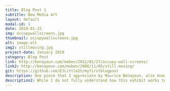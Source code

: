```yaml
---
title: Blog Post 1
subtitle: New Media Art
layout: default
modal-id: 1
date: 2019-01-15
img: occupywallscreens.jpg
thumbnail: occupywallscreens.jpg
alt: image-alt
img2: stillmoving.jpg
project-date: January 2019
category: Blog Post
link: http://benayoun.com/moben/2012/01/27/occupy-wall-screens/
link2: http://benayoun.com/moben/2008/11/05/still-moving/
git: https://github.com/EJLittle25/myfirstblogpost
description: One piece that I appreciate by Maurice Benayoun, also known as MoBen, is “Occupy Wall Screens.” This is a play on the term “Occupy Wall Street” and in this installation, MoBen’s art pieces display in real time the stock valuation readouts of major financial institutions next to emotional currents emanating from Occupy sites, search engines, and social media around the world. This is shown in the pictures. I think this is interesting for a multitude of reasons. The first is the imagery. It uses familiar stock ticker imagery to display both stock prices as well as emotion. I think portraying emotions in this manner is intriguing because it shows the connection between Wall Street and the people protesting against it. It shows that just as the market moves up and down, so do people’s emotions. This shows how feelings associated with movements like Occupy Wall Street are really connected to actions in the market they are protesting against. I also liked this exhibit because I did not realize that it was possible to quantify emotions and portraying it as a percentage was something I had never seen before.
description2: While I do not fully understand how this exhibit works technologically, I found the description of it extremely interesting. It is called Still Moving, The Mechanics of Emotions. It is an interactive piece of artwork and when the artwork is touched, music is produced that only the person touching the exhibit can see. Again, this takes digital data and incorporates it into the artwork because it is a snapshot of the map of world emotions. This takes information from search engines and constantly changes the volume and intensity of music in different places on the map based on emotion, making the map constantly “still moving.” Again, I thought this artistic take on a qualitative subject such as emotions was very interesting and is something that I would have liked to have experienced.
---
```

